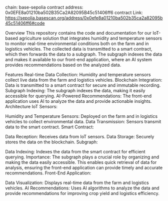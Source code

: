 chain: base-sepolia
contract address: 0x0EFE8a01210ba502B35Ca2A82095B45c51406ff6 
contract Link: https://sepolia.basescan.org/address/0x0efe8a01210ba502b35ca2a82095b45c51406ff6#code


Overview
This repository contains the code and documentation for our IoT-based agriculture solution that integrates humidity and temperature sensors to monitor real-time environmental conditions both on the farm and in logistics vehicles. The collected data is transmitted to a smart contract, which then forwards the data to a subgraph. The subgraph indexes the data and makes it available to our front-end application, where an AI system provides recommendations based on the analyzed data.

Features
Real-time Data Collection: Humidity and temperature sensors collect live data from the farm and logistics vehicles.
Blockchain Integration: Data is transmitted to a smart contract for secure and immutable recording.
Subgraph Indexing: The subgraph indexes the data, making it easily accessible for querying.
AI-Powered Recommendations: The front-end application uses AI to analyze the data and provide actionable insights.
Architecture
IoT Sensors:

Humidity and Temperature Sensors: Deployed on the farm and in logistics vehicles to collect environmental data.
Data Transmission: Sensors transmit data to the smart contract.
Smart Contract:

Data Reception: Receives data from IoT sensors.
Data Storage: Securely stores the data on the blockchain.
Subgraph:

Data Indexing: Indexes the data from the smart contract for efficient querying.
Importance: The subgraph plays a crucial role by organizing and making the data easily accessible. This enables quick retrieval of data for analysis, ensuring the front-end application can provide timely and accurate recommendations.
Front-End Application:

Data Visualization: Displays real-time data from the farm and logistics vehicles.
AI Recommendations: Uses AI algorithms to analyze the data and provide recommendations for improving crop yield and logistics efficiency.
